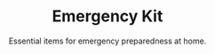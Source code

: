 ---
layout: list
title: "Emergency Kit"
permalink: "/home-emergency-preparedness-kit/"
categories: [Home]

emoji: "🚨"
subtitle: "Essential items for emergency preparedness at home."
description: "Be prepared for any emergency with our comprehensive home emergency kit checklist. From natural disasters to power outages, this guide ensures you have all the necessary supplies to keep your family safe and comfortable during unexpected situations."

items:
    - name: Essentials
      items:
        - 'Batteries (various sizes)'
        - 'Battery-powered radio'
        - 'Emergency blanket'
        - 'First aid kit'
        - 'Flashlights'
        - 'Food and water (3-day supply)'
        - 'Medications'
        - 'Phone charger'
        - 'Whistle'
    - name: Basic Supplies
      items:
        - 'Candles and matches'
        - 'Duct tape'
        - 'Multi-tool'
        - 'Plastic sheeting'
        - 'Rope'
        - 'Scissors'
    - name: First Aid
      items:
        - 'Adhesive bandages'
        - 'Antibiotic ointment'
        - 'Antiseptic wipes'
        - 'Aspirin'
        - 'Burn cream'
        - 'Cold pack'
        - 'First aid manual'
        - 'Gauze pads'
        - 'Medical tape'
        - 'Pain relievers'
        - 'Thermometer'
        - 'Tweezers'
    - name: Food & Water
      items:
        - 'Bottled water (1 gallon per person per day)'
        - 'Canned food'
        - 'Energy bars'
        - 'Manual can opener'
        - 'Non-perishable food'
        - 'Paper plates and cups'
        - 'Plastic utensils'
        - 'Protein bars'
        - 'Water purification tablets'
    - name: Documents & Communication
      items:
        - 'Birth certificates'
        - 'Emergency contact list'
        - 'Family photos'
        - 'Insurance policies'
        - 'Local maps'
        - 'Medical records'
        - 'Passports'
        - 'Phone numbers list'
        - 'Property documents'
        - 'Social security cards'
    - name: Personal Care
      items:
        - 'Contact lens solution'
        - 'Diapers (if needed)'
        - 'Feminine supplies'
        - 'Hand sanitizer'
        - 'Moist towelettes'
        - 'Personal hygiene items'
        - 'Soap'
        - 'Toilet paper'
        - 'Toothbrush and toothpaste'
    - name: Safety & Protection
      items:
        - 'Dust masks'
        - 'Fire extinguisher'
        - 'Gloves'
        - 'Goggles'
        - 'Hard hat'
        - 'Safety vest'
        - 'Work gloves'
    - name: Comfort Items
      items:
        - 'Books or games'
        - 'Change of clothes'
        - 'Comfortable shoes'
        - 'Extra blankets'
        - 'Pillows'
        - 'Sleeping bags'
        - 'Stuffed animals (for children)'
        - 'Warm clothing'
--- 